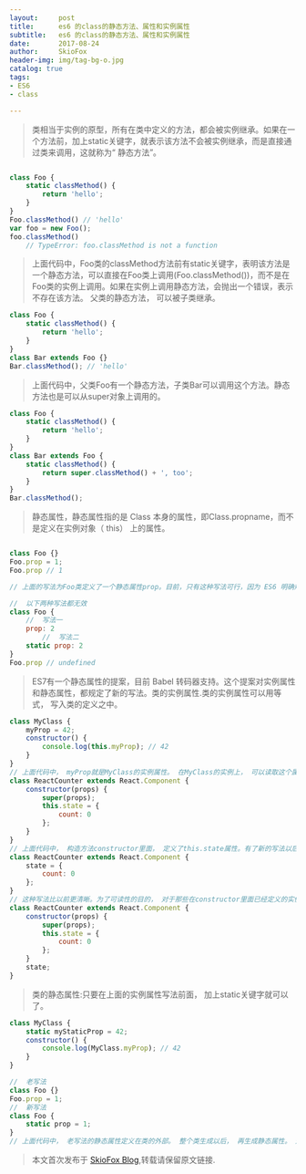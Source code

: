 ```yaml
---
layout:     post
title:      es6 的class的静态方法、属性和实例属性
subtitle:   es6 的class的静态方法、属性和实例属性
date:       2017-08-24
author:     SkioFox
header-img: img/tag-bg-o.jpg
catalog: true
tags:
- ES6
- class

---
```

> 类相当于实例的原型，所有在类中定义的方法，都会被实例继承。如果在一个方法前，加上static关键字，就表示该方法不会被实例继承，而是直接通过类来调用，这就称为“ 静态方法”。

```js

class Foo {
	static classMethod() {
		return 'hello';
	}
}
Foo.classMethod() // 'hello'
var foo = new Foo();
foo.classMethod()
	// TypeError: foo.classMethod is not a function
```
> 上面代码中，Foo类的classMethod方法前有static关键字，表明该方法是一个静态方法，可以直接在Foo类上调用(Foo.classMethod())，而不是在Foo类的实例上调用。如果在实例上调用静态方法，会抛出一个错误，表示不存在该方法。
父类的静态方法， 可以被子类继承。

```js
class Foo {
	static classMethod() {
		return 'hello';
	}
}
class Bar extends Foo {}
Bar.classMethod(); // 'hello'

```
> 上面代码中，父类Foo有一个静态方法，子类Bar可以调用这个方法。静态方法也是可以从super对象上调用的。

```js
class Foo {
	static classMethod() {
		return 'hello';
	}
}
class Bar extends Foo {
	static classMethod() {
		return super.classMethod() + ', too';
	}
}
Bar.classMethod();
```
> 静态属性，静态属性指的是 Class 本身的属性，即Class.propname，而不是定义在实例对象（ this） 上的属性。

```js

class Foo {}
Foo.prop = 1;
Foo.prop // 1

// 上面的写法为Foo类定义了一个静态属性prop。目前，只有这种写法可行，因为 ES6 明确规定，Class 内部只有静态方法，没有静态属性。

//  以下两种写法都无效
class Foo {
	//  写法一
	prop: 2
		//  写法二
	static prop: 2
}
Foo.prop // undefined
```
> ES7有一个静态属性的提案，目前 Babel 转码器支持。这个提案对实例属性和静态属性，都规定了新的写法。类的实例属性.类的实例属性可以用等式， 写入类的定义之中。

```js
class MyClass {
	myProp = 42;
	constructor() {
		console.log(this.myProp); // 42
	}
}
// 上面代码中， myProp就是MyClass的实例属性。 在MyClass的实例上， 可以读取这个属性。以前，我们定义实例属性，只能写在类的constructor方法里面。
class ReactCounter extends React.Component {
	constructor(props) {
		super(props);
		this.state = {
			count: 0
		};
	}
}
// 上面代码中， 构造方法constructor里面， 定义了this.state属性。有了新的写法以后，可以不在constructor方法里面定义。
class ReactCounter extends React.Component {
	state = {
		count: 0
	};
}
// 这种写法比以前更清晰。为了可读性的目的， 对于那些在constructor里面已经定义的实例属性， 新写法允许直接列出。
class ReactCounter extends React.Component {
	constructor(props) {
		super(props);
		this.state = {
			count: 0
		};
	}
	state;
}
```
> 类的静态属性:只要在上面的实例属性写法前面， 加上static关键字就可以了。

```js
class MyClass {
	static myStaticProp = 42;
	constructor() {
		console.log(MyClass.myProp); // 42
	}
}

//  老写法
class Foo {}
Foo.prop = 1;
//  新写法
class Foo {
	static prop = 1;
}
// 上面代码中， 老写法的静态属性定义在类的外部。 整个类生成以后， 再生成静态属性。 这样让人很容易忽略这个静态属性.也不符合相关代码应该放在一起的代码组织原则。 另外， 新写法是显式声明（ declarative）， 而不是赋值处理， 语义更好。

```

	
> 本文首次发布于 [SkioFox Blog](http://blog.skiofox.top),转载请保留原文链接.
